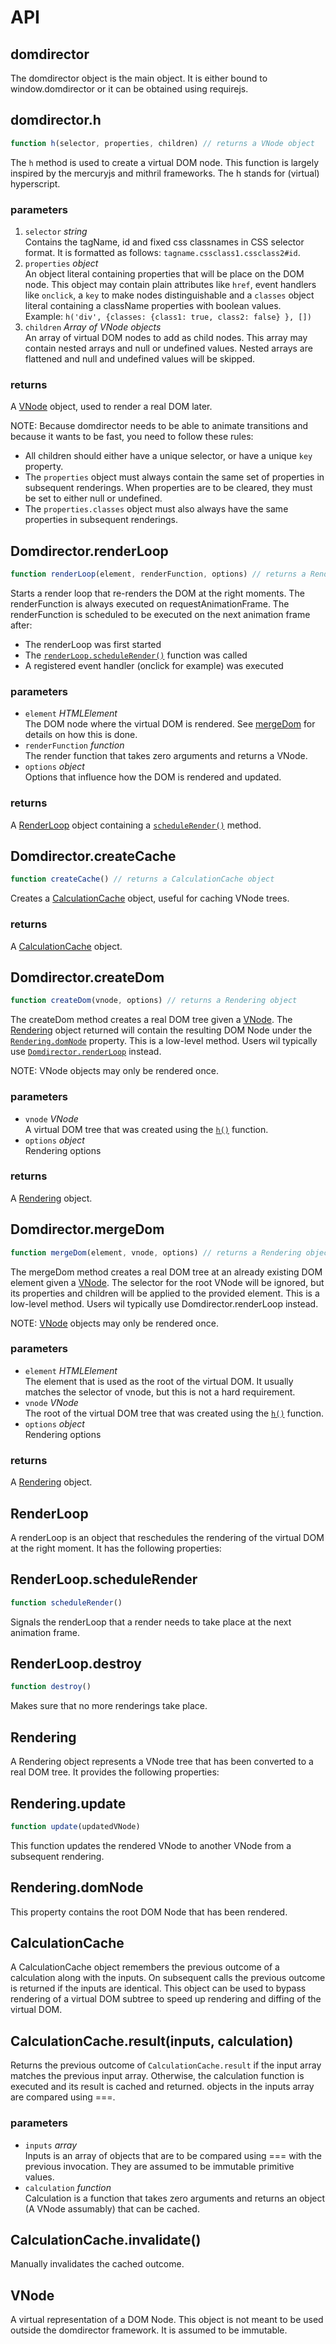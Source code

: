 API
===

## domdirector

The domdirector object is the main object. It is either bound to window.domdirector or it can be obtained using requirejs.

## domdirector.h

```js
function h(selector, properties, children) // returns a VNode object
```

The `h` method is used to create a virtual DOM node. 
This function is largely inspired by the mercuryjs and mithril frameworks.
The h stands for (virtual) hyperscript.

### parameters

1. `selector` *string*  
Contains the tagName, id and fixed css classnames in CSS selector format. 
It is formatted as follows: `tagname.cssclass1.cssclass2#id`. 
2. `properties` *object*  
An object literal containing properties that will be place on the DOM node.
This object may contain plain attributes like `href`, event handlers like `onclick`, 
a `key` to make nodes distinguishable and a `classes` object literal containing a className properties with boolean values.  
Example: `h('div', {classes: {class1: true, class2: false} }, [])`
3. `children` *Array of VNode objects*  
An array of virtual DOM nodes to add as child nodes. 
This array may contain nested arrays and null or undefined values.
Nested arrays are flattened and null and undefined values will be skipped.

### returns

A [VNode](#vnode) object, used to render a real DOM later.
 
NOTE: Because domdirector needs to be able to animate transitions and because it wants to be fast, you need to
follow these rules:

* All children should either have a unique selector, or have a unique `key` property. 
* The `properties` object must always contain the same set of properties in subsequent renderings. 
When properties are to be cleared, they must be set to either null or undefined.
* The `properties.classes` object must also always have the same properties in subsequent renderings.



## Domdirector.renderLoop

```js
function renderLoop(element, renderFunction, options) // returns a RenderLoop object
```

Starts a render loop that re-renders the DOM at the right moments. 
The renderFunction is always executed on requestAnimationFrame.
The renderFunction is scheduled to be executed on the next animation frame after:
* The renderLoop was first started
* The [`renderLoop.scheduleRender()`](#renderloopschedulerender) function was called
* A registered event handler (onclick for example) was executed

### parameters

* `element` *HTMLElement*  
  The DOM node where the virtual DOM is rendered. See [mergeDom](#domdirectormergedom) for details on how this is done.
* `renderFunction` *function*  
  The render function that takes zero arguments and returns a VNode.
* `options` *object*  
 Options that influence how the DOM is rendered and updated.

### returns

A [RenderLoop](#renderloop) object containing a [`scheduleRender()`](#renderloopschedulerender) method.

## Domdirector.createCache

```js
function createCache() // returns a CalculationCache object
```

Creates a [CalculationCache](#calculationcache) object, useful for caching VNode trees.

### returns

A [CalculationCache](#calculationcache) object.



## Domdirector.createDom

```js
function createDom(vnode, options) // returns a Rendering object
```
The createDom method creates a real DOM tree given a [VNode](#vnode). The [Rendering](#rendering) object returned 
will contain the resulting DOM Node under the [`Rendering.domNode`](#renderingdomnode) property.
This is a low-level method. Users wil typically use [`Domdirector.renderLoop`](#domdirectorrenderloop) instead.

NOTE: VNode objects may only be rendered once.

### parameters

* `vnode` *VNode*  
  A virtual DOM tree that was created using the [`h()`](domdirectorh) function.
* `options` *object*  
  Rendering options

### returns

A [Rendering](#rendering) object.



## Domdirector.mergeDom

```js
function mergeDom(element, vnode, options) // returns a Rendering object
```

The mergeDom method creates a real DOM tree at an already existing DOM element given a [VNode](#vnode). 
The selector for the root VNode will be ignored, but its properties and children will be applied to the provided
element.
This is a low-level method. Users wil typically use Domdirector.renderLoop instead.

NOTE: [VNode](#vnode) objects may only be rendered once.

### parameters

* `element` *HTMLElement*  
  The element that is used as the root of the virtual DOM. It usually matches the selector of vnode, but this
  is not a hard requirement.
* `vnode` *VNode*  
  The root of the virtual DOM tree that was created using the [`h()`](#domsetterh) function.
* `options` *object*  
  Rendering options

### returns

A [Rendering](#rendering) object.



## RenderLoop

A renderLoop is an object that reschedules the rendering of the virtual DOM at the right moment.
It has the following properties:

## RenderLoop.scheduleRender

```js
function scheduleRender()
```

Signals the renderLoop that a render needs to take place at the next animation frame.

## RenderLoop.destroy

```js
function destroy()
```

Makes sure that no more renderings take place.



## Rendering

A Rendering object represents a VNode tree that has been converted to a real DOM tree. 
It provides the following properties:

## Rendering.update

```js
function update(updatedVNode)
```

This function updates the rendered VNode to another VNode from a subsequent rendering.

## Rendering.domNode

This property contains the root DOM Node that has been rendered.



## CalculationCache

A CalculationCache object remembers the previous outcome of a calculation along with the inputs.
On subsequent calls the previous outcome is returned if the inputs are identical.
This object can be used to bypass rendering of a virtual DOM subtree to speed up rendering and diffing of 
the virtual DOM.

## CalculationCache.result(inputs, calculation)

Returns the previous outcome of `CalculationCache.result` if the input array matches the previous input array.
Otherwise, the calculation function is executed and its result is cached and returned.
objects in the inputs array are compared using ===.

### parameters

* `inputs` *array*  
  Inputs is an array of objects that are to be compared using === with the previous invocation. They are
  assumed to be immutable primitive values.
* `calculation` *function*  
  Calculation is a function that takes zero arguments and returns an object (A VNode assumably) that can be cached.

## CalculationCache.invalidate()

Manually invalidates the cached outcome.

## VNode

A virtual representation of a DOM Node. This object is not meant to be used outside the domdirector framework. 
It is assumed to be immutable.